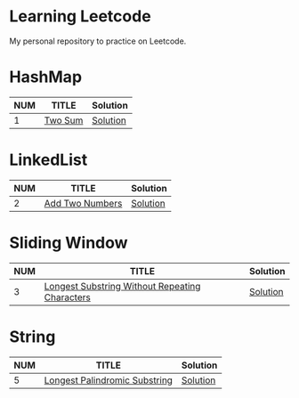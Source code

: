# Learning Leetcode
My personal repository to practice on Leetcode.


# HashMap
| NUM | TITLE | Solution |
|---|---|---|
| 1 | [Two Sum](https://leetcode.com/problems/two-sum/) | [Solution](./HashMap/1_TwoSum.java) |

# LinkedList
| NUM | TITLE | Solution |
|---|---|---|
| 2 | [Add Two Numbers](https://leetcode.com/problems/add-two-numbers/) | [Solution](./LinkedList/2_AddTwoNumbers.java) |

# Sliding Window
| NUM | TITLE | Solution |
|---|---|---|
| 3 | [Longest Substring Without Repeating Characters](https://leetcode.com/problems/longest-substring-without-repeating-characters/) | [Solution](./SlidingWindow/3_LongestSubstringWithoutRepeatingCharacters.java) |

# String
| NUM | TITLE | Solution |
|---|---|---|
| 5 | [Longest Palindromic Substring](https://leetcode.com/problems/longest-palindromic-substring/) | [Solution](./String/5_LongestPalindromicSubstring.java) |





